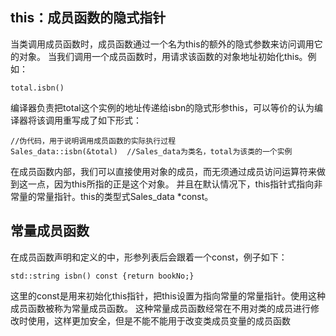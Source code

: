 ## this：成员函数的隐式指针
当类调用成员函数时，成员函数通过一个名为this的额外的隐式参数来访问调用它的对象。
当我们调用一个成员函数时，用请求该函数的对象地址初始化this。例如：
```
total.isbn()
```
编译器负责把total这个实例的地址传递给isbn的隐式形参this，可以等价的认为编译器将该调用重写成了如下形式：
```
//伪代码，用于说明调用成员函数的实际执行过程
Sales_data::isbn(&total)  //Sales_data为类名，total为该类的一个实例
```
在成员函数内部，我们可以直接使用对象的成员，而无须通过成员访问运算符来做到这一点，因为this所指的正是这个对象。
并且在默认情况下，this指针式指向非常量的常量指针。this的类型式Sales_data *const。


## 常量成员函数
在成员函数声明和定义的中，形参列表后会跟着一个const，例子如下：
```
std::string isbn() const {return bookNo;}
```
这里的const是用来初始化this指针，把this设置为指向常量的常量指针。使用这种成员函数被称为常量成员函数。
这种常量成员函数经常在不用对类的成员进行修改时使用，这样更加安全，但是不能不能用于改变类成员变量的成员函数

